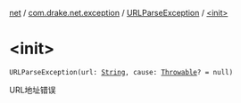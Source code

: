 [net](../../index.md) / [com.drake.net.exception](../index.md) / [URLParseException](index.md) / [&lt;init&gt;](./-init-.md)

# &lt;init&gt;

`URLParseException(url: `[`String`](https://kotlinlang.org/api/latest/jvm/stdlib/kotlin/-string/index.html)`, cause: `[`Throwable`](https://kotlinlang.org/api/latest/jvm/stdlib/kotlin/-throwable/index.html)`? = null)`

URL地址错误


